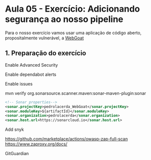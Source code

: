 # Aula 05 - Exercício: Adicionando segurança ao nosso pipeline

Para o nosso exercício vamos usar uma aplicação de código aberto, propositalmente vulnerável, a [WebGoat](https://owasp.org/www-project-webgoat/)

## 1. Preparação do exercício

Enable Advanced Security

Enable dependabot alerts

Enable issues

mvn verify org.sonarsource.scanner.maven:sonar-maven-plugin:sonar

```xml
<!-- Sonar properties-->
<sonar.projectKey>pedrolacerda_WebGoat</sonar.projectKey>
<sonar.moduleKey>${artifactId}</sonar.moduleKey>
<sonar.organization>pedrolacerda</sonar.organization>
<sonar.host.url>https://sonarcloud.io</sonar.host.url>
```

Add snyk


https://github.com/marketplace/actions/owasp-zap-full-scan
https://www.zaproxy.org/docs/

GitGuardian
